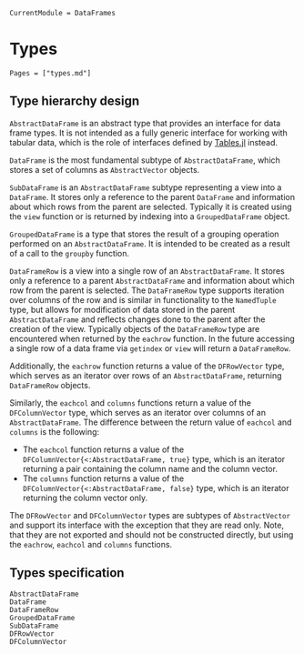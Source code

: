 
```@meta
CurrentModule = DataFrames
```

# Types

```@index
Pages = ["types.md"]
```

## Type hierarchy design

`AbstractDataFrame` is an abstract type that provides an interface for data frame types.
It is not intended as a fully generic interface for working with tabular data, which is the role of
interfaces defined by [Tables.jl](https://github.com/JuliaData/Tables.jl/) instead.

`DataFrame` is the most fundamental subtype of `AbstractDataFrame`, which stores a set of columns
as `AbstractVector` objects.

`SubDataFrame` is an `AbstractDataFrame` subtype representing a view into a `DataFrame`.
It stores only a reference to the parent `DataFrame` and information about which rows from the parent are selected.
Typically it is created using the `view` function or is returned by indexing into a `GroupedDataFrame` object.

`GroupedDataFrame` is a type that stores the result of a  grouping operation performed on an `AbstractDataFrame`.
It is intended to be created as a result of a call to the `groupby` function.

`DataFrameRow` is a view into a single row of an `AbstractDataFrame`. It stores only a reference
to a parent `AbstractDataFrame` and information about which row from the parent is selected.
The `DataFrameRow` type supports iteration over columns of the row and is similar in functionality to
the `NamedTuple` type, but allows for modification of data stored in the parent `AbstractDataFrame`
and reflects changes done to the parent after the creation of the view.
Typically objects of the `DataFrameRow` type are encountered when returned by the `eachrow` function.
In the future accessing a single row of a data frame via `getindex` or `view` will return a `DataFrameRow`.

Additionally, the `eachrow` function returns a value of the `DFRowVector` type, which
serves as an iterator over rows of an `AbstractDataFrame`, returning `DataFrameRow` objects.

Similarly, the `eachcol` and `columns` functions return a value of the `DFColumnVector` type, which
serves as an iterator over columns of an `AbstractDataFrame`.
The difference between the return value of `eachcol` and `columns` is the following:

* The `eachcol` function returns a value of the `DFColumnVector{<:AbstractDataFrame, true}` type, which is an
  iterator returning a pair containing the column name and the column vector.
* The `columns` function returns a value of the `DFColumnVector{<:AbstractDataFrame, false}` type, which is an
  iterator returning the column vector only.

The `DFRowVector` and `DFColumnVector` types are subtypes of `AbstractVector` and support its interface
with the exception that they are read only. Note, that they are not exported and should not be constructed directly,
but using the `eachrow`, `eachcol` and `columns` functions.

## Types specification

```@docs
AbstractDataFrame
DataFrame
DataFrameRow
GroupedDataFrame
SubDataFrame
DFRowVector
DFColumnVector
```
